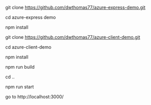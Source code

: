 git clone https://github.com/dwthomas77/azure-express-demo.git

cd azure-express demo

npm install

git clone https://github.com/dwthomas77/azure-client-demo.git

cd azure-client-demo

npm install

npm run build

cd ..

npm run start

go to http://localhost:3000/

